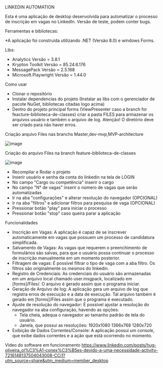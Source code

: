 LINKEDIN AUTOMATION

Esta é uma aplicação de desktop desenvolvida para automatizar o processo de inscrição em vagas no LinkedIn. Versão de teste, podem conter bugs.

Ferramentas e bibliotecas:

*A aplicação foi construída utilizando .NET (Versão 8.0) e windows Forms.

Libs:

* Analytics Versão = 3.8.1
* Krypton Toolkit Versão = 85.24.6.176
* MessagePack Versão = 2.5.168
* Microsoft.Playwright Versão = 1.44.0

Como usar

* Clonar o repositório
* Instalar dependencias do projeto (Instalar as libs com o gerenciador de pacote NuGet, bibliotecas citadas logo acima)
* Dentro do projeto principal forms (ViewPresenter caso a branch for feacture-biblioteca-de-classes) criar a pasta FILES para armazenar os arquivos
  usuário e também o arquivo de log. Atenção! O diretório deve ser criado para não haver erros.

Criação arquivo Files nas branchs Master,dev-mvp,MVP-architecture

![image](https://github.com/HugoOliveira72/Linkedin-automation/assets/84344414/59a9d3c6-9aa9-46f3-a6e2-3c4c5a39f982)

Criação do arquivo Files na branch feature-biblioteca-de-classes

![image](https://github.com/HugoOliveira72/Linkedin-automation/assets/84344414/055b4c9d-e610-448a-a08f-441a266484fc)



* Recompilar e Rodar o projeto
* Inserir usuário e senha da conta do linkedin na tela de LOGIN
* No campo "Cargo ou competência" inserir o cargo
* No campo "N° de vagas" inserir o número de vagas que serão automatizadas
* Ir na aba "configurações" e alterar resolução do navegador (OPCIONAL)
* Ir na aba "filtros" e adicionar filtros para pesquisa de vaga (OPCIONAL)
* Pressionar botão "play" para iniciar o processo
* Pressionar botão "stop" caso queira parar a aplicação

Funcionalidades

* Inscrição em Vagas: A aplicação é capaz de se inscrever automaticamente em vagas que possuem um processo de candidatura simplificada.
* Salvamento de Vagas: As vagas que requerem o preenchimento de formulários são salvas, para que o usuário possa continuar o processo de inscrição manualmente em um momento posterior.
* Filtragem de vagas: É possível filtrar o tipo de vaga com a aba filtro. Os filtros são originalmente os mesmos do linkedin.
* Registro de Credenciais: As credenciais do usuário são armazenadas em um arquivo local chamado user.msgpack, localizado em [forms]/Files/. O arquivo é gerado assim que o programa iniciar.
* Geração de Arquivo de log: A aplicação gera um arquivo de log que registra erros de execução e a data de execução. Tal arquivo também é gerado em [forms]/Files assim que o programa é executado.
* Ajuste de resolução do navegador: É possível ajustar a resolução do navegador na aba configuração, havendo as opções:
    * Tela cheia, adequa o navegador ao tamanho padrão de tela do usuário.
    * Janela, que possui as resoluções:
    1920x1080
    1366x768
    1280x720
* Exibição de Dados Correntes/Console: A aplicação possui um console, que exibe dados correntes e a ação que está ocorrendo no momento.

Video do software em funcionamento
https://www.linkedin.com/posts/hug-oliveira_ol%C3%A1-conex%C3%B5es-devido-a-uma-necessidade-activity-7216148137504043008-CCi1?utm_source=share&utm_medium=member_desktop
